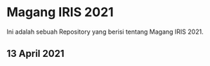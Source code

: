# Magang IRIS 2021

Ini adalah sebuah Repository yang berisi tentang Magang IRIS 2021.

## 13 April 2021

